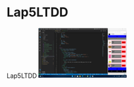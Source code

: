 # Lap5LTDD
Lap5LTDD
  <img src="https://raw.githubusercontent.com/trongnhanrio200601/Lap5LTDD/master/AnhMC/Untitled.png" alt="drawing" width="200"/>
